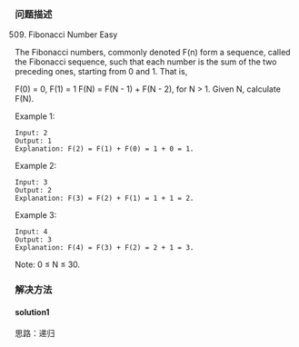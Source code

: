 
### 问题描述
509. Fibonacci Number
Easy

The Fibonacci numbers, commonly denoted F(n) form a sequence, called the Fibonacci sequence, such that each number is the sum of the two preceding ones, starting from 0 and 1. That is,

F(0) = 0,   F(1) = 1
F(N) = F(N - 1) + F(N - 2), for N > 1.
Given N, calculate F(N).

Example 1:

```text
Input: 2
Output: 1
Explanation: F(2) = F(1) + F(0) = 1 + 0 = 1.
```

Example 2:

```text
Input: 3
Output: 2
Explanation: F(3) = F(2) + F(1) = 1 + 1 = 2.
```

Example 3:

```text
Input: 4
Output: 3
Explanation: F(4) = F(3) + F(2) = 2 + 1 = 3.
```
 
Note:
0 ≤ N ≤ 30.

### 解决方法
#### solution1
思路：递归
